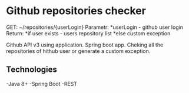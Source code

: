 Github repositories checker
===========================


GET: ~/repositories/{userLogin}
Parametr:
*userLogin - github user login
Return:
*if user exists - users repository list
  *else custom exception

Github API v3 using application. Spring boot app. Cheking all the repositories of hithub user or generate a custom exception.

Technologies
------------
-Java 8+
-Spring Boot
-REST
